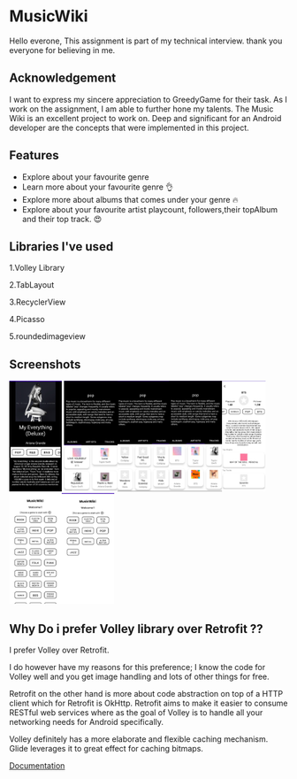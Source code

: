 
# MusicWiki

Hello everone,
This assignment is part of my technical interview.
thank you everyone for believing in me.






## Acknowledgement


I want to express my sincere appreciation to GreedyGame for their task. As I work on the assignment, I am able to further hone my talents. The Music Wiki is an excellent project to work on. Deep and significant for an Android developer are the concepts that were implemented in this project.
## Features

- Explore about your favourite genre
- Learn more about your favourite genre  👌
- Explore more about albums that comes under your   genre 🔥
- Explore about your favourite artist playcount, 
  followers,their topAlbum and their top track.
  😍
  



## Libraries I've used
1.Volley Library

2.TabLayout

3.RecyclerView

4.Picasso

5.roundedimageview

## Screenshots

<img src="https://github.com/DaRkSoUl1690/MusicWiki/blob/master/screenshots/ss1.jpg" height="200"/> <img src="https://github.com/DaRkSoUl1690/MusicWiki/blob/master/screenshots/ss2.jpg" height="200"/><img src="https://github.com/DaRkSoUl1690/MusicWiki/blob/master/screenshots/ss3.jpg" height="200"/><img src="https://github.com/DaRkSoUl1690/MusicWiki/blob/master/screenshots/ss4.jpg" height="200"/><img src="https://github.com/DaRkSoUl1690/MusicWiki/blob/master/screenshots/ss5.jpg" height="200"/><img src="https://github.com/DaRkSoUl1690/MusicWiki/blob/master/screenshots/ss6.jpg" height="200"/><img src="https://github.com/DaRkSoUl1690/MusicWiki/blob/master/screenshots/ss7.jpg" height="200"/>


## Why Do i prefer Volley library over Retrofit ??

I prefer Volley over Retrofit. 

I do however have my reasons for this preference; I know the code for Volley well and you get image handling and lots of other things for free.

 Retrofit on the other hand is more about code abstraction on top of a HTTP client which for Retrofit is OkHttp. Retrofit aims to make it easier to consume RESTful web services where as the goal of Volley is to handle all your networking needs for Android specifically.

Volley definitely has a more elaborate and flexible caching mechanism. Glide leverages it to great effect for caching bitmaps.

[Documentation](https://medium.com/@sudhakarprajapati7/retrofit-vs-volley-c6cf74b3c8e4)
